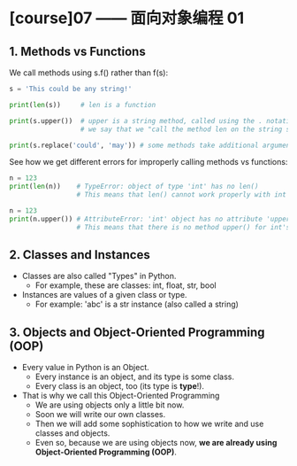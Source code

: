 # \[course\]07 —— 面向对象编程 01

## 1. **Methods vs Functions**

We call methods using s.f\(\) rather than f\(s\):

```python
s = 'This could be any string!'

print(len(s))     # len is a function

print(s.upper())  # upper is a string method, called using the . notation
                  # we say that we "call the method len on the string s"

print(s.replace('could', 'may')) # some methods take additional arguments
```

See how we get different errors for improperly calling methods vs functions:

```python
n = 123
print(len(n))    # TypeError: object of type 'int' has no len()
                 # This means that len() cannot work properly with int's

n = 123
print(n.upper()) # AttributeError: 'int' object has no attribute 'upper'
                 # This means that there is no method upper() for int's
```

## 2. **Classes and Instances**

* Classes are also called "Types" in Python.
  * For example, these are classes: int, float, str, bool
* Instances are values of a given class or type.
  * For example: 'abc' is a str instance \(also called a string\)

## 3. **Objects and Object-Oriented Programming \(OOP\)**

* Every value in Python is an Object.
  * Every instance is an object, and its type is some class.
  * Every class is an object, too \(its type is **type**!\).
* That is why we call this Object-Oriented Programming
  * We are using objects only a little bit now.
  * Soon we will write our own classes.
  * Then we will add some sophistication to how we write and use classes and objects.
  * Even so, because we are using objects now, **we are already using Object-Oriented Programming \(OOP\)**.

